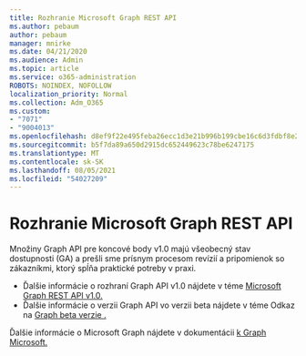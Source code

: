 ```yaml
---
title: Rozhranie Microsoft Graph REST API
ms.author: pebaum
author: pebaum
manager: mnirke
ms.date: 04/21/2020
ms.audience: Admin
ms.topic: article
ms.service: o365-administration
ROBOTS: NOINDEX, NOFOLLOW
localization_priority: Normal
ms.collection: Adm_O365
ms.custom:
- "7071"
- "9004013"
ms.openlocfilehash: d8ef9f22e495feba26ecc1d3e21b996b199cbe16c6d3fdbf8e2e50893fe15942
ms.sourcegitcommit: b5f7da89a650d2915dc652449623c78be6247175
ms.translationtype: MT
ms.contentlocale: sk-SK
ms.lasthandoff: 08/05/2021
ms.locfileid: "54027209"
---
```

# <a name="microsoft-graph-rest-api-interface"></a>Rozhranie Microsoft Graph REST API

Množiny Graph API pre koncové body v1.0 majú všeobecný stav dostupnosti (GA) a prešli sme prísnym procesom revízií a pripomienok so zákazníkmi, ktorý spĺňa praktické potreby v praxi.

- Ďalšie informácie o rozhraní Graph API v1.0 nájdete v téme [Microsoft Graph REST API v1.0.](https://docs.microsoft.com/graph/api/overview?toc=.%2Fref%2Ftoc.json&view=graph-rest-1.0) 
- Ďalšie informácie o verzii Graph API vo verzii beta nájdete v téme Odkaz na [Graph beta verzie .](https://docs.microsoft.com/graph/api/overview?toc=.%2Fref%2Ftoc.json&view=graph-rest-beta)

Ďalšie informácie o Microsoft Graph nájdete v dokumentácii [k Graph Microsoft.](https://docs.microsoft.com/graph/)


